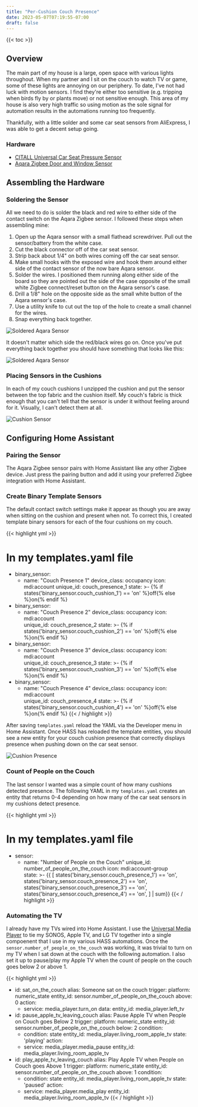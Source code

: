 ```yaml
---
title: "Per-Cushion Couch Presence"
date: 2023-05-07T07:19:55-07:00
draft: false
---
```


{{< toc >}}

## Overview

The main part of my house is a large, open space with various lights throughout. When my partner and I sit on the couch to watch TV or game, some of these lights are annoying on our periphery. To date, I've not had luck with motion sensors. I find they're either too sensitive (e.g. tripping when birds fly by or plants move) or not sensitive enough. This area of my house is also very high traffic so using motion as the sole signal for automation results in the automations running too frequently.

Thankfully, with a little solder and some car seat sensors from AliExpress, I was able to get a decent setup going.

### Hardware

* [CITALL Universal Car Seat Pressure Sensor](https://www.aliexpress.us/item/2255799962608724.html)
* [Aqara Zigbee Door and Window Sensor](https://www.amazon.com/Aqara-MCCGQ11LM-Window-Sensor-White/dp/B07D37VDM3/)

## Assembling the Hardware

### Soldering the Sensor

All we need to do is solder the black and red wire to either side of the contact switch on the Aqara Zigbee sensor. I followed these steps when assembling mine:

 1. Open up the Aqara sensor with a small flathead screwdriver. Pull out the sensor/battery from the white case.
 2. Cut the black connector off of the car seat sensor.
 3. Strip back about 1/4" on both wires coming off the car seat sensor.
 4. Make small hooks with the exposed wire and hook them around either side of the contact sensor of the now bare Aqara sensor.
 5. Solder the wires. I positioned them running along either side of the board so they are pointed out the side of the case opposite of the small white Zigbee connect/reset button on the Aqara sensor's case.
 6. Drill a 1/8" hole on the opposite side as the small white button of the Aqara sensor's case.
 7. Use a utility knife to cut out the top of the hole to create a small channel for the wires.
 8. Snap everything back together.

![Soldered Aqara Sensor](/images/hass/couch-cushions/soldering-layout.jpeg)

It doesn't matter which side the red/black wires go on. Once you've put everything back together you should have something that looks like this:

![Soldered Aqara Sensor](/images/hass/couch-cushions/finished-sensor.jpeg)

### Placing Sensors in the Cushions

In each of my couch cushions I unzipped the cushion and put the sensor between the top fabric and the cushion itself. My couch's fabric is thick enough that you can't tell that the sensor is under it without feeling around for it. Visually, I can't detect them at all.

![Cushion Sensor](/images/hass/couch-cushions/sensor-in-cushion.jpeg)

## Configuring Home Assistant

### Pairing the Sensor

The Aqara Zigbee sensor pairs with Home Assistant like any other Zigbee device. Just press the pairing button and add it using your preferred Zigbee integration with Home Assistant.

### Create Binary Template Sensors

The default contact switch settings make it appear as though you are away when sitting on the cushion and present when not. To correct this, I created template binary sensors for each of the four cushions on my couch.

{{< highlight yml >}}
# In my templates.yaml file
- binary_sensor:
    - name: "Couch Presence 1"
      device_class: occupancy
      icon: mdi:account
      unique_id: couch_presence_1
      state: >-
        {% if states('binary_sensor.couch_cushion_1') == 'on' %}off{% else %}on{% endif %}
- binary_sensor:
    - name: "Couch Presence 2"
      device_class: occupancy
      icon: mdi:account      
      unique_id: couch_presence_2
      state: >-
        {% if states('binary_sensor.couch_cushion_2') == 'on' %}off{% else %}on{% endif %}
- binary_sensor:
    - name: "Couch Presence 3"
      device_class: occupancy
      icon: mdi:account      
      unique_id: couch_presence_3
      state: >-
        {% if states('binary_sensor.couch_cushion_3') == 'on' %}off{% else %}on{% endif %}
- binary_sensor:
    - name: "Couch Presence 4"
      device_class: occupancy
      icon: mdi:account      
      unique_id: couch_presence_4
      state: >-
        {% if states('binary_sensor.couch_cushion_4') == 'on' %}off{% else %}on{% endif %}
{{< / highlight >}}

After saving `templates.yaml` reload the YAML via the Developer menu in Home Assistant. Once HASS has reloaded the template entities, you should see a new entity for your couch cushion presence that correctly displays presence when pushing down on the car seat sensor.

![Cushion Presence](/images/hass/couch-cushions//couch-presense-template.png)

### Count of People on the Couch
 
The last sensor I wanted was a simple count of how many cushions detected presence. The following YAML in my `templates.yaml` creates an entity that returns 0-4 depending on how many of the car seat sensors in my cushions detect presence.

{{< highlight yml >}}
# In my templates.yaml file
- sensor:
    - name: "Number of People on the Couch"
      unique_id: number_of_people_on_the_couch
      icon: mdi:account-group      
      state: >-
        {{ [
          states('binary_sensor.couch_presence_1') == 'on',
          states('binary_sensor.couch_presence_2') == 'on', 
          states('binary_sensor.couch_presence_3') == 'on', 
          states('binary_sensor.couch_presence_4') == 'on', 
        ] | sum}}
{{< / highlight >}}

### Automating the TV

I already have my TVs wired into Home Assistant. I use the [Universal Media Player](https://www.home-assistant.io/integrations/universal/) to tie my SONOS, Apple TV, and LG TV together into a single compoenent that I use in my various HASS automations. Once the `sensor.number_of_people_on_the_couch` was working, it was trivial to turn on my TV when I sat down at the couch with the following automation. I also set it up to pause/play my Apple TV when the count of people on the couch goes below 2 or above 1.

{{< highlight yml >}}
- id: sat_on_the_couch
  alias: Someone sat on the couch
  trigger:
    platform: numeric_state
    entity_id: sensor.number_of_people_on_the_couch
    above: 0
  action:
    - service: media_player.turn_on
      data:
        entity_id: media_player.left_tv
- id: pause_apple_tv_leaving_couch
  alias: Pause Apple TV when People on Couch goes Below 2
  trigger:
    platform: numeric_state
    entity_id: sensor.number_of_people_on_the_couch
    below: 2
  condition:
    - condition: state
      entity_id: media_player.living_room_apple_tv
      state: 'playing'
  action:
    - service: media_player.media_pause
      entity_id: media_player.living_room_apple_tv
- id: play_apple_tv_leaving_couch
  alias: Play Apple TV when People on Couch goes Above 1
  trigger:
    platform: numeric_state
    entity_id: sensor.number_of_people_on_the_couch
    above: 1
  condition:
    - condition: state
      entity_id: media_player.living_room_apple_tv
      state: 'paused'
  action:
    - service: media_player.media_play
      entity_id: media_player.living_room_apple_tv
{{< / highlight >}}
